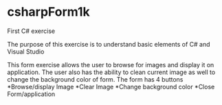 # csharpForm1k
First C# exercise

The purpose of this exercise is to understand basic elements of C# and Visual Studio

This form exercise allows the user to browse for images and display it on application.
The user also has the ability to clean current image as well to change the background color of form.
The form has 4 buttons
*Browse/display Image
*Clear Image
*Change background color
*Close Form/application

